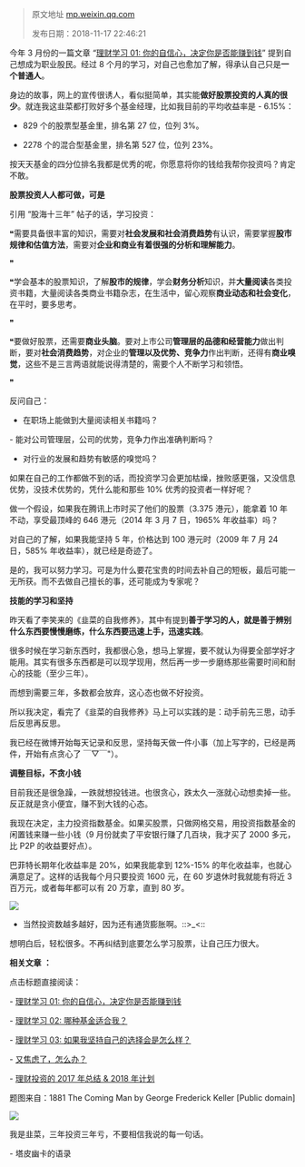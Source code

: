 > 原文地址 [mp.weixin.qq.com](https://mp.weixin.qq.com/s?__biz=MzIwMzA5NTI3NQ==&mid=2649902933&idx=1&sn=e3dfee07937b7006c16eca0d02606325&chksm=8ed242d1b9a5cbc7c23879eba7a211b791a9e5206b3174e2294fdbff9d0fc0d92eb651f220b7&scene=21#wechat_redirect)
>
> 发布日期：2018-11-17 22:46:21

今年 3 月份的一篇文章 “[理财学习 01: 你的自信心，决定你是否能赚到钱](http://mp.weixin.qq.com/s?__biz=MzIwMzA5NTI3NQ==&mid=2649902615&idx=1&sn=45df465ad5cf17a779d60008a6acbd85&chksm=8ed24393b9a5ca8515e9629360c8eaf2a0ddf12ecc47fe548168693611bbae4a87aaa79b83a8&scene=21#wechat_redirect)” 提到自己想成为职业股民。经过 8 个月的学习，对自己也愈加了解，得承认自己只是**一个普通人**。  

身边的故事，网上的宣传很诱人，看似挺简单，其实能**做好股票投资的人真的很少**。就连我这韭菜都打败好多个基金经理，比如我目前的平均收益率是 - 6.15%：

*   829 个的股票型基金里，排名第 27 位，位列 3%。
    
*   2278 个的混合型基金里，排名第 527 位，位列 23%。
    

按天天基金的四分位排名我都是优秀的呢，你愿意将你的钱给我帮你投资吗？肯定不敢。

**股票投资人人都可做，可是**

引用 “股海十三年” 帖子的话，学习投资：

❝需要具备很丰富的知识，需要对**社会发展和社会消费趋势**有认识，需要掌握**股市规律和估值方法**，需要对**企业和商业有着很强的分析和理解能力**。

❞

❝学会基本的股票知识，了解**股市的规律**，学会**财务分析**知识，并**大量阅读**各类投资书籍，大量阅读各类商业书籍杂志，在生活中，留心观察**商业动态和社会变化**，在平时，要多思考。

❞

❝要做好股票，还需要**商业头脑**。要对上市公司**管理层的品德和经营能力**做出判断，要对**社会消费趋势**，对企业的**管理以及优势、竞争力**作出判断，还得有**商业嗅觉**，这些不是三言两语就能说得清楚的，需要个人不断学习和领悟。

❞

反问自己：

- 在职场上能做到大量阅读相关书籍吗？

- 能对公司管理层，公司的优势，竞争力作出准确判断吗？

- 对行业的发展和趋势有敏感的嗅觉吗？

如果在自己的工作都做不到的话，而投资学习会更加枯燥，挫败感更强，又没信息优势，没技术优势的，凭什么能和那些 10% 优秀的投资者一样好呢？

做一个假设，如果我在腾讯上市时买了他们的股票（3.375 港元），能拿着 10 年不动，享受最顶峰的 646 港元（2014 年 3 月 7 日，1965% 年收益率）吗？

对自己的了解，如果我能坚持 5 年，价格达到 100 港元时（2009 年 7 月 24 日，585% 年收益率），就已经是奇迹了。

是的，我可以努力学习。可是为什么要花宝贵的时间去补自己的短板，最后可能一无所获。而不去做自己擅长的事，还可能成为专家呢？  

**技能的学习和坚持**

昨天看了李笑来的《韭菜的自我修养》，其中有提到**善于学习的人，就是善于辨别什么东西要慢慢磨练，什么东西要迅速上手，迅速实践**。

很多时候在学习新东西时，我都很心急，想马上掌握，要不就认为得要全部学好才能用。其实有很多东西都是可以现学现用，然后再一步一步磨练那些需要时间和耐心的技能（至少三年）。

而想到需要三年，多数都会放弃，这心态也做不好投资。

所以我决定，看完了《韭菜的自我修养》马上可以实践的是：动手前先三思，动手后反思再反思。

我已经在微博开始每天记录和反思，坚持每天做一件小事（加上写字的，已经是两件，开始有点贪心了 ￣▽￣"）。

**调整目标，不贪小钱**

目前我还是很急躁，一跌就想投钱进。也很贪心，跌太久一涨就心动想卖掉一些。反正就是贪小便宜，赚不到大钱的心态。

我现在决定，主力投资指数基金。如果买股票，只做网格交易，用投资指数基金的闲置钱来赚一些小钱（9 月份就卖了平安银行赚了几百块，我才买了 2000 多元，比 P2P 的收益要好点）。

巴菲特长期年化收益率是 20%，如果我能拿到 12%-15% 的年化收益率，也就心满意足了。这样的话我每个月只要投资 1600 元，在 60 岁退休时我就能有将近 3 百万元，或者每年都可以有 20 万拿，直到 80 岁。

![](https://mmbiz.qpic.cn/mmbiz_png/2qRZ6oIialEBElTvAG5Ljz3OIHJrkNEUCibAKGWt1L0OFicEZBkQO3sKqfg2607nRj67ppxtShIk3ibWc9uBqSaeow/640?wx_fmt=png)

* 当然投资数越多越好，因为还有通货膨胀啊。::>_<::

想明白后，轻松很多。不再纠结到底要怎么学习股票，让自己压力很大。  

  

 **相关文章** **：**

点击标题直接阅读：

- [理财学习 01: 你的自信心，决定你是否能赚到钱](http://mp.weixin.qq.com/s?__biz=MzIwMzA5NTI3NQ==&mid=2649902615&idx=1&sn=45df465ad5cf17a779d60008a6acbd85&chksm=8ed24393b9a5ca8515e9629360c8eaf2a0ddf12ecc47fe548168693611bbae4a87aaa79b83a8&scene=21#wechat_redirect)  

- [理财学习 02: 哪种基金适合我？](http://mp.weixin.qq.com/s?__biz=MzIwMzA5NTI3NQ==&mid=2649902677&idx=1&sn=b2a418e87943288da2a1271ccbe58e6d&chksm=8ed243d1b9a5cac72427ed3b7643bc02c4d0d0e8ba57e7f7dc6af3e0f1a6e1ac07b0b891b530&scene=21#wechat_redirect)  

- [理财学习 03: 如果我坚持自己的选择会是怎么样？](http://mp.weixin.qq.com/s?__biz=MzIwMzA5NTI3NQ==&mid=2649902711&idx=1&sn=d7357d39a7a49454dc4647148ce8cf53&chksm=8ed243f3b9a5cae5356af92139e64f6cdd06ee87052dc4bde87f2c71ca234dabbe83f7efaf9a&scene=21#wechat_redirect)

- [又焦虑了，怎么办？](http://mp.weixin.qq.com/s?__biz=MzIwMzA5NTI3NQ==&mid=2649902712&idx=1&sn=c276f7a10094d339e62b2cd1cda8c18a&chksm=8ed243fcb9a5caeaac0296cb28732d4459e1f79644b0d12248974b2b16d28a8b1963c6a16504&scene=21#wechat_redirect)

- [理财投资的 2017 年总结 & 2018 年计划](http://mp.weixin.qq.com/s?__biz=MzIwMzA5NTI3NQ==&mid=2649902611&idx=1&sn=2713d5c18ea9883f8c4ec6c341c1f592&chksm=8ed24397b9a5ca81016ffc9b46d8f499871691c442ddc05de010cec187e31d68270efb68c470&scene=21#wechat_redirect)

题图来自：1881 The Coming Man by George Frederick Keller [Public domain]

![](https://mmbiz.qpic.cn/mmbiz_jpg/2qRZ6oIialECgtDFpN7AyeEJ3OrtPTkmytJAwhVcX1xLRu5HBzQgLCCFfcmiaibhd20NsU3VOXpzDKuWfBPOvhYlg/640?wx_fmt=jpeg)

我是韭菜，三年投资三年亏，不要相信我说的每一句话。

- 塔皮幽卡的语录